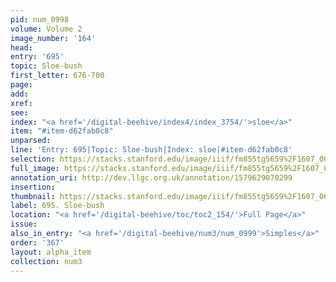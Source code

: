 ```yaml
---
pid: num_0998
volume: Volume 2
image_number: '164'
head: 
entry: '695'
topic: Sloe-bush
first_letter: 676-700
page: 
add: 
xref: 
see: 
index: "<a href='/digital-beehive/index4/index_3754/'>sloe</a>"
item: "#item-d62fab0c8"
unparsed: 
line: 'Entry: 695|Topic: Sloe-bush|Index: sloe|#item-d62fab0c8'
selection: https://stacks.stanford.edu/image/iiif/fm855tg5659%2F1607_0631/967,3987,2783,206/full/0/default.jpg
full_image: https://stacks.stanford.edu/image/iiif/fm855tg5659%2F1607_0631/full/full/0/default.jpg
annotation_uri: http://dev.llgc.org.uk/annotation/1579629070299
insertion: 
thumbnail: https://stacks.stanford.edu/image/iiif/fm855tg5659%2F1607_0631/967,3987,600,180/250,/0/default.jpg
label: 695. Sloe-bush
location: "<a href='/digital-beehive/toc/toc2_154/'>Full Page</a>"
issue: 
also_in_entry: "<a href='/digital-beehive/num3/num_0999'>Simples</a>"
order: '367'
layout: alpha_item
collection: num3
---
```

